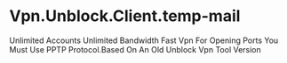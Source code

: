 # Vpn.Unblock.Client.temp-mail
Unlimited Accounts Unlimited Bandwidth Fast Vpn For Opening Ports You Must Use PPTP Protocol.Based On An Old Unblock Vpn Tool Version
